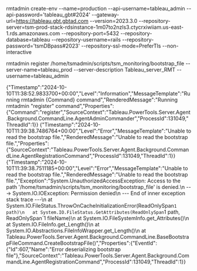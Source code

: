 rmtadmin create-env --name=production --api-username=tableau_admin --api-password='tableau_gbt#2024' --gateway-url=https://tableau.gbt.gbtad.com --version=2023.3.0 --repository-server=tsm-prod-stack-rdsinstance-1m07to2nzls3.ctycrxiwiiam.us-east-1.rds.amazonaws.com --repository-port=5432 --repository-database=tableau --repository-username=rails --repository-password='tsmDBpass#2023' --repository-ssl-mode=PreferTls --non-interactive

rmtadmin register /home/tsmadmin/scripts/tsm_monitoring/bootstrap_file --server-name=tableau_prod --server-description Tableau_server_RMT --username=tableau_admin


{"Timestamp":"2024-10-10T11:38:52.9833700+00:00","Level":"Information","MessageTemplate":"Running rmtadmin {Command} command","RenderedMessage":"Running rmtadmin \"register\" command","Properties":{"Command":"register","SourceContext":"Tableau.PowerTools.Server.Agent.Background.CommandLine.AgentAdminCommander","ProcessId":131049,"ThreadId":1}}
{"Timestamp":"2024-10-10T11:39:38.7486764+00:00","Level":"Error","MessageTemplate":"Unable to read the bootstrap file.","RenderedMessage":"Unable to read the bootstrap file.","Properties":{"SourceContext":"Tableau.PowerTools.Server.Agent.Background.CommandLine.AgentRegistrationCommand","ProcessId":131049,"ThreadId":1}}
{"Timestamp":"2024-10-10T11:39:38.7511185+00:00","Level":"Error","MessageTemplate":"Unable to read the bootstrap file.","RenderedMessage":"Unable to read the bootstrap file.","Exception":"System.UnauthorizedAccessException: Access to the path '/home/tsmadmin/scripts/tsm_monitoring/bootstrap_file' is denied.\n ---> System.IO.IOException: Permission denied\n   --- End of inner exception stack trace ---\n   at System.IO.FileStatus.ThrowOnCacheInitializationError(ReadOnlySpan`1 path)\n   at System.IO.FileStatus.GetAttributes(ReadOnlySpan`1 path, ReadOnlySpan`1 fileName)\n   at System.IO.FileSystemInfo.get_Attributes()\n   at System.IO.FileInfo.get_Length()\n   at System.IO.Abstractions.FileInfoWrapper.get_Length()\n   at Tableau.PowerTools.Server.Agent.Background.CommandLine.BaseBootstrapFileCommand.CreateBootstrapFile()","Properties":{"EventId":{"Id":607,"Name":"Error deserializing bootstrap file"},"SourceContext":"Tableau.PowerTools.Server.Agent.Background.CommandLine.AgentRegistrationCommand","ProcessId":131049,"ThreadId":1}}
